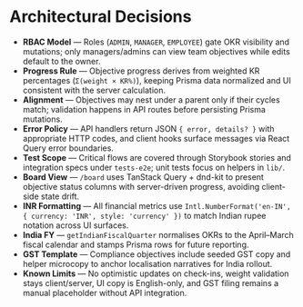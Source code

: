# Architectural Decisions

- **RBAC Model** — Roles (`ADMIN`, `MANAGER`, `EMPLOYEE`) gate OKR visibility and mutations; only managers/admins can view team objectives while edits default to the owner.
- **Progress Rule** — Objective progress derives from weighted KR percentages (`Σ(weight × KR%)`), keeping Prisma data normalized and UI consistent with the server calculation.
- **Alignment** — Objectives may nest under a parent only if their cycles match; validation happens in API routes before persisting Prisma mutations.
- **Error Policy** — API handlers return JSON `{ error, details? }` with appropriate HTTP codes, and client hooks surface messages via React Query error boundaries.
- **Test Scope** — Critical flows are covered through Storybook stories and integration specs under `tests-e2e`; unit tests focus on helpers in `lib/`.
- **Board View** — `/board` uses TanStack Query + dnd-kit to present objective status columns with server-driven progress, avoiding client-side state drift.
- **INR Formatting** — All financial metrics use `Intl.NumberFormat('en-IN', { currency: 'INR', style: 'currency' })` to match Indian rupee notation across UI surfaces.
- **India FY** — `getIndianFiscalQuarter` normalises OKRs to the April–March fiscal calendar and stamps Prisma rows for future reporting.
- **GST Template** — Compliance objectives include seeded GST copy and helper microcopy to anchor localisation narratives for India rollout.
- **Known Limits** — No optimistic updates on check-ins, weight validation stays client/server, UI copy is English-only, and GST filing remains a manual placeholder without API integration.
